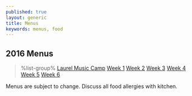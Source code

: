 ```yaml
---
published: true
layout: generic
title: Menus
keywords: menus, food
---
```


## 2016 Menus

> %list-group%
> <a href="{{ site.url }}/pdf/2016/2016-lmc-menu.pdf" class="list-group-item">Laurel Music Camp</a>
> <a href="{{ site.url }}/pdf/2016/2016-week1-menu.pdf" class="list-group-item">Week 1</a>
> <a href="{{ site.url }}/pdf/2016/2016-week2-menu.pdf" class="list-group-item">Week 2</a>
> <a href="{{ site.url }}/pdf/2016/2016-week3-menu.pdf" class="list-group-item">Week 3</a>
> <a href="{{ site.url }}/pdf/2016/2016-week4-menu.pdf" class="list-group-item">Week 4</a>
> <a href="{{ site.url }}/pdf/2016/2016-week5-menu.pdf" class="list-group-item">Week 5</a>
> <a href="{{ site.url }}/pdf/2016/2016-week6-menu.pdf" class="list-group-item">Week 6</a>

Menus are subject to change. Discuss all food allergies with kitchen.
